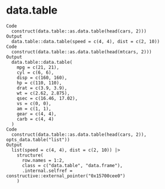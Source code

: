 # data.table

    Code
      construct(data.table::as.data.table(head(cars, 2)))
    Output
      data.table::data.table(speed = c(4, 4), dist = c(2, 10))
    Code
      construct(data.table::as.data.table(head(mtcars, 2)))
    Output
      data.table::data.table(
        mpg = c(21, 21),
        cyl = c(6, 6),
        disp = c(160, 160),
        hp = c(110, 110),
        drat = c(3.9, 3.9),
        wt = c(2.62, 2.875),
        qsec = c(16.46, 17.02),
        vs = c(0, 0),
        am = c(1, 1),
        gear = c(4, 4),
        carb = c(4, 4)
      )
    Code
      construct(data.table::as.data.table(head(cars, 2)), opts_data.table("list"))
    Output
      list(speed = c(4, 4), dist = c(2, 10)) |>
        structure(
          row.names = 1:2,
          class = c("data.table", "data.frame"),
          .internal.selfref = constructive::external_pointer("0x15700cee0")
        )


